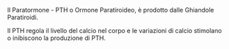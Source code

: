 Il Paratormone - PTH o Ormone Paratiroideo, è prodotto dalle Ghiandole Paratiroidi.

Il PTH regola il livello del calcio nel corpo e le variazioni di calcio stimolano o inibiscono la produzione di PTH.
